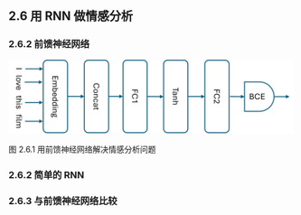 
## 2.6 用 RNN 做情感分析

### 2.6.2 前馈神经网络

<img src="./img/IMDB_FFNN.png" width=520>

图 2.6.1 用前馈神经网络解决情感分析问题

### 2.6.2 简单的 RNN

### 2.6.3 与前馈神经网络比较

